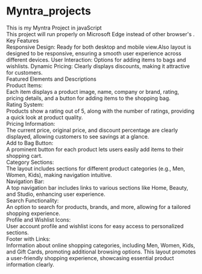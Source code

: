 # Myntra_projects
This is my Myntra Project in javaScript <br/>
This project will run properly on Microsoft Edge instead of other browser's .
<br>Key Features
<br>Responsive Design: Ready for both desktop and mobile view.Also layout is designed to be responsive, ensuring a smooth user experience across different devices.
User Interaction: Options for adding items to bags and wishlists.
Dynamic Pricing: Clearly displays discounts, making it attractive for customers.
<br>
Featured Elements and Descriptions
<br>Product Items:
<br>Each item displays a product image, name, company or brand, rating, pricing details, and a button for adding items to the shopping bag.
<br>Rating System:
<br>Products show a rating out of 5, along with the number of ratings, providing a quick look at product quality.
<br>Pricing Information:
<br>The current price, original price, and discount percentage are clearly displayed, allowing customers to see savings at a glance.
<br>Add to Bag Button:
<br>A prominent button for each product lets users easily add items to their shopping cart.
<br>Category Sections:
<br>The layout includes sections for different product categories (e.g., Men, Women, Kids), making navigation intuitive.
<br>Navigation Bar:
<br>A top navigation bar includes links to various sections like Home, Beauty, and Studio, enhancing user experience.
<br>Search Functionality:
<br>An option to search for products, brands, and more, allowing for a tailored shopping experience.
<br>Profile and Wishlist Icons:
<br>User account profile and wishlist icons for easy access to personalized sections.
<br>Footer with Links:
<br>Information about online shopping categories, including Men, Women, Kids, and Gift Cards, promoting additional browsing options.
This layout promotes a user-friendly shopping experience, showcasing essential product information clearly.
